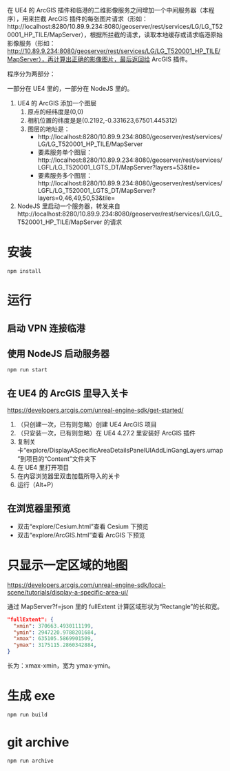 在 UE4 的 ArcGIS 插件和临港的二维影像服务之间增加一个中间服务器（本程序），用来拦截 ArcGIS 插件的每张图片请求（形如：http://localhost:8280/10.89.9.234:8080/geoserver/rest/services/LG/LG_T520001_HP_TILE/MapServer），根据所拦截的请求，读取本地缓存或请求临港原始影像服务（形如：http://10.89.9.234:8080/geoserver/rest/services/LG/LG_T520001_HP_TILE/MapServer），再计算出正确的影像图片，最后返回给 ArcGIS 插件。

程序分为两部分：

一部分在 UE4 里的，一部分在 NodeJS 里的。

1. UE4 的 ArcGIS 添加一个图层
   1. 原点的经纬度是(0,0)
   2. 相机位置的纬度是是(0.2192,-0.331623,67501.445312)
   3. 图层的地址是：
      - http://localhost:8280/10.89.9.234:8080/geoserver/rest/services/LG/LG_T520001_HP_TILE/MapServer
      - 要素服务单个图层：http://localhost:8280/10.89.9.234:8080/geoserver/rest/services/LGFL/LG_T520001_LGTS_DT/MapServer?layers=53&tile=
      - 要素服务多个图层：http://localhost:8280/10.89.9.234:8080/geoserver/rest/services/LGFL/LG_T520001_LGTS_DT/MapServer?layers=0,46,49,50,53&tile=
2. NodeJS 里启动一个服务器，转发来自 http://localhost:8280/10.89.9.234:8080/geoserver/rest/services/LG/LG_T520001_HP_TILE/MapServer 的请求

# 安装

```
npm install
```

# 运行

## 启动 VPN 连接临港

## 使用 NodeJS 启动服务器

```sh
npm run start
```

## 在 UE4 的 ArcGIS 里导入关卡

https://developers.arcgis.com/unreal-engine-sdk/get-started/

1. （只创建一次，已有则忽略）创建 UE4 ArcGIS 项目
2. （只安装一次，已有则忽略）在 UE4 4.27.2 里安装好 ArcGIS 插件
3. 复制关卡“explore/DisplayASpecificAreaDetailsPanelUIAddLinGangLayers.umap”到项目的“Content”文件夹下
4. 在 UE4 里打开项目
5. 在内容浏览器里双击加载所导入的关卡
6. 运行（Alt+P）

## 在浏览器里预览

- 双击“explore/Cesium.html”查看 Cesium 下预览
- 双击“explore/ArcGIS.html”查看 ArcGIS 下预览

# 只显示一定区域的地图

https://developers.arcgis.com/unreal-engine-sdk/local-scene/tutorials/display-a-specific-area-ui/

通过 MapServer?f=json 里的 fullExtent 计算区域形状为“Rectangle”的长和宽。

```json
"fullExtent": {
  "xmin": 370663.4930111199,
  "ymin": 2947220.9788201684,
  "xmax": 635105.5869901509,
  "ymax": 3175115.2860342884,
}
```

长为：xmax-xmin，宽为 ymax-ymin。

# 生成 exe

```sh
npm run build
```

# git archive

```sh
npm run archive
```

